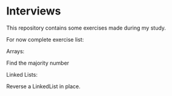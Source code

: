 # Interviews

This repository contains some exercises made during my study.

For now complete exercise list:

Arrays:

Find the majority number

Linked Lists:

Reverse a LinkedList in place.
